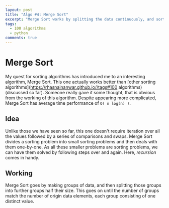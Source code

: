 ```yaml
---
layout: post
title: "Algo #4: Merge Sort"
excerpt: "Merge Sort works by splitting the data continuously, and sorting only two terms at a time. It has O(n log(n)) time complexity."
tags: 
  - 100 algorithms
  - python
comments: true
---
```


# Merge Sort
My quest for sorting algorithms has introduced me to an interesting algorithm, Merge Sort. This one actually works better than [other sorting algorithms](https://rhasnainanwar.github.io//tags#100 algorithms) (discussed so far). Someone really gave it some thought, that is obvious from the working of this algorithm. Despite appearing more complicated, Merge Sort has average time performance of `O( n log(n) )`.

## Idea
Unlike those we have seen so far, this one doesn't require iteration over all the values followed by a series of comparisons and swaps. Merge Sort divides a sorting problem into small sorting problems and then deals with them one-by-one. As all these smaller problems are sorting problems, we can have them solved by following steps over and again. Here, _recursion_ comes in handy.

## Working
Merge Sort goes by making groups of data, and then splitting those groups into further groups half their size. This goes on until the number of groups match the number of origin data elements, each group consisting of one distinct value.